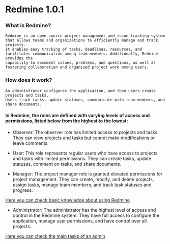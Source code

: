 # Redmine 1.0.1

### What is Redmine?

    Redmine is an open-source project management and issue tracking system that allows teams and organizations to efficiently manage and track projects.
    It enables easy tracking of tasks, deadlines, resources, and facilitates communication among team members. Additionally, Redmine provides the
    capability to document issues, problems, and questions, as well as fostering collaboration and organized project work among users.

### How does it work?

    An administrator configures the application, and then users create projects and tasks.
    Users track tasks, update statuses, communicate with team members, and share documents.

#### In Redmine, the roles are defined with varying levels of access and permissions, listed below from the highest to the lowest:

- Observer: The observer role has limited access to projects and tasks. They can view projects and tasks but cannot make modifications or leave
  comments.


- User: This role represents regular users who have access to projects and tasks with limited permissions. They can create tasks, update statuses,
  comment on tasks, and share documents.


- Manager: The project manager role is granted elevated permissions for project management. They can create, modify, and delete projects,
  assign
  tasks, manage team members, and track task statuses and progress.

[Here you can check basic knowledge about using Redmine](USER.md)

- Administrator:
  The administrator has the highest level of access and control in the Redmine system. They have full access to configure the application,
  manage user permissions, and have control over all projects.

[Here you can check the main tasks of an admin](ADMIN.md)